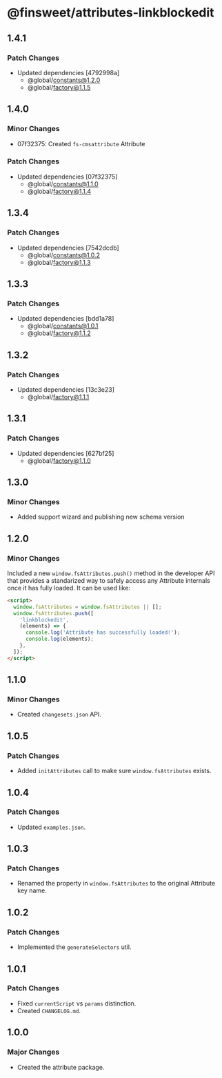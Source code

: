 # @finsweet/attributes-linkblockedit

## 1.4.1

### Patch Changes

- Updated dependencies [4792998a]
  - @global/constants@1.2.0
  - @global/factory@1.1.5

## 1.4.0

### Minor Changes

- 07f32375: Created `fs-cmsattribute` Attribute

### Patch Changes

- Updated dependencies [07f32375]
  - @global/constants@1.1.0
  - @global/factory@1.1.4

## 1.3.4

### Patch Changes

- Updated dependencies [7542dcdb]
  - @global/constants@1.0.2
  - @global/factory@1.1.3

## 1.3.3

### Patch Changes

- Updated dependencies [bdd1a78]
  - @global/constants@1.0.1
  - @global/factory@1.1.2

## 1.3.2

### Patch Changes

- Updated dependencies [13c3e23]
  - @global/factory@1.1.1

## 1.3.1

### Patch Changes

- Updated dependencies [627bf25]
  - @global/factory@1.1.0

## 1.3.0

### Minor Changes

- Added support wizard and publishing new schema version

## 1.2.0

### Minor Changes

Included a new `window.fsAttributes.push()` method in the developer API that provides a standarized way to safely access any Attribute internals once it has fully loaded.
It can be used like:

```html
<script>
  window.fsAttributes = window.fsAttributes || [];
  window.fsAttributes.push([
    'linkblockedit',
    (elements) => {
      console.log('Attribute has successfully loaded!');
      console.log(elements);
    },
  ]);
</script>
```

## 1.1.0

### Minor Changes

- Created `changesets.json` API.

## 1.0.5

### Patch Changes

- Added `initAttributes` call to make sure `window.fsAttributes` exists.

## 1.0.4

### Patch Changes

- Updated `examples.json`.

## 1.0.3

### Patch Changes

- Renamed the property in `window.fsAttributes` to the original Attribute key name.

## 1.0.2

### Patch Changes

- Implemented the `generateSelectors` util.

## 1.0.1

### Patch Changes

- Fixed `currentScript` vs `params` distinction.
- Created `CHANGELOG.md`.

## 1.0.0

### Major Changes

- Created the attribute package.
